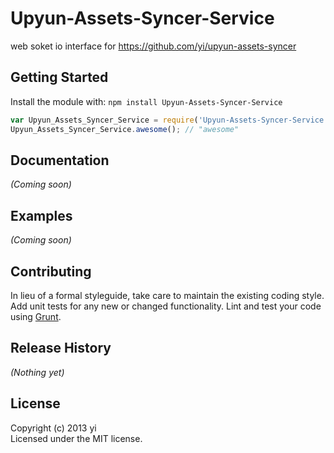 # Upyun-Assets-Syncer-Service

web soket io interface for https://github.com/yi/upyun-assets-syncer

## Getting Started
Install the module with: `npm install Upyun-Assets-Syncer-Service`

```javascript
var Upyun_Assets_Syncer_Service = require('Upyun-Assets-Syncer-Service');
Upyun_Assets_Syncer_Service.awesome(); // "awesome"
```

## Documentation
_(Coming soon)_

## Examples
_(Coming soon)_

## Contributing
In lieu of a formal styleguide, take care to maintain the existing coding style. Add unit tests for any new or changed functionality. Lint and test your code using [Grunt](http://gruntjs.com/).

## Release History
_(Nothing yet)_

## License
Copyright (c) 2013 yi  
Licensed under the MIT license.
